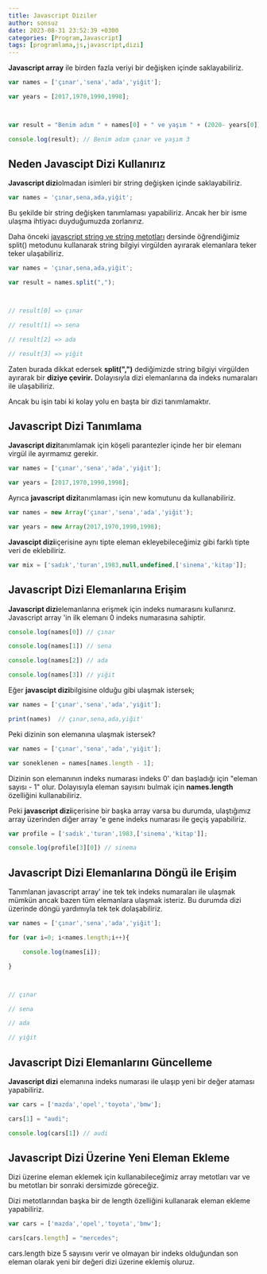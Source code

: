 ```yaml
---
title: Javascript Diziler
author: sonsuz
date: 2023-08-31 23:52:39 +0300
categories: [Program,Javascript]
tags: [programlama,js,javascript,dizi]
---
```







**Javascript array** ile birden fazla veriyi bir değişken içinde saklayabiliriz.

```js
var names = ['çınar','sena','ada','yiğit'];

var years = [2017,1970,1990,1998];



var result = "Benim adım " + names[0] + " ve yaşım " + (2020- years[0]);

console.log(result); // Benim adım çınar ve yaşım 3


```

## Neden Javascipt Dizi Kullanırız

**Javascript dizi**olmadan isimleri bir string değişken içinde saklayabiliriz.

```js
var names = 'çınar,sena,ada,yiğit';
```

Bu şekilde bir string değişken tanımlaması yapabiliriz. Ancak her bir isme ulaşma ihtiyacı duyduğumuzda zorlanırız.

Daha önceki [javascript string ve string metotları](https://sonsuzus.github.io/posts/js-string-metotlari/) dersinde öğrendiğimiz split() metodunu kullanarak string bilgiyi virgülden ayırarak elemanlara teker teker ulaşabiliriz.

```js
var names = 'çınar,sena,ada,yiğit';

var result = names.split(",");



// result[0] => çınar

// result[1] => sena

// result[2] => ada

// result[3] => yiğit
```

Zaten burada dikkat edersek **split(",")** dediğimizde string bilgiyi virgülden ayırarak bir **diziye çevirir.** Dolayısıyla dizi elemanlarına da indeks numaraları ile ulaşabiliriz.

Ancak bu işin tabi ki kolay yolu en başta bir dizi tanımlamaktır.

## Javascript Dizi Tanımlama

**Javascript dizi**tanımlamak için köşeli parantezler içinde her bir elemanı virgül ile ayırmamız gerekir.

```js
var names = ['çınar','sena','ada','yiğit'];

var years = [2017,1970,1990,1998];
```

Ayrıca **javascript dizi**tanımlaması için new komutunu da kullanabiliriz.

```js
var names = new Array('çınar','sena','ada','yiğit');

var years = new Array(2017,1970,1990,1998);
```

**Javascipt dizi**içerisine aynı tipte eleman ekleyebileceğimiz gibi farklı tipte veri de eklebiliriz.

```js
var mix = ['sadık','turan',1983,null,undefined,['sinema','kitap']];


```

## Javascript Dizi Elemanlarına Erişim

**Javascript dizi**elemanlarına erişmek için indeks numarasını kullanırız. Javascript array 'in ilk elemanı 0 indeks numarasına sahiptir.

```js
console.log(names[0]) // çınar

console.log(names[1]) // sena

console.log(names[2]) // ada

console.log(names[3]) // yiğit
```

Eğer **javascipt dizi**bilgisine olduğu gibi ulaşmak istersek;

```js
var names = ['çınar','sena','ada','yiğit'];

print(names)  // çınar,sena,ada,yiğit'
```

Peki dizinin son elemanına ulaşmak istersek?

```js
var names = ['çınar','sena','ada','yiğit'];

var soneklenen = names[names.length - 1];
```

Dizinin son elemanının indeks numarası indeks 0' dan başladığı için "eleman sayısı - 1" olur. Dolayısıyla eleman sayısını bulmak için **names.length** özelliğini kullanabiliriz.

Peki **javascript dizi**içerisine bir başka array varsa bu durumda, ulaştığımız array üzerinden diğer array 'e gene indeks numarası ile geçiş yapabiliriz.

```js
var profile = ['sadık','turan',1983,['sinema','kitap']];

console.log(profile[3][0]) // sinema
```

## Javascript Dizi Elemanlarına Döngü ile Erişim

Tanımlanan javascript array' ine tek tek indeks numaraları ile ulaşmak mümkün ancak bazen tüm elemanlara ulaşmak isteriz. Bu durumda dizi üzerinde döngü yardımıyla tek tek dolaşabiliriz.

```js
var names = ['çınar','sena','ada','yiğit'];

for (var i=0; i<names.length;i++){

    console.log(names[i]);

}



// çınar

// sena

// ada

// yiğit


```

## Javascript Dizi Elemanlarını Güncelleme

**Javascript dizi** elemanına indeks numarası ile ulaşıp yeni bir değer ataması yapabiliriz.

```js
var cars = ['mazda','opel','toyota','bmw'];

cars[1] = "audi";

console.log(cars[1]) // audi
```

## Javascript Dizi Üzerine Yeni Eleman Ekleme

Dizi üzerine eleman eklemek için kullanabileceğimiz array metotları var ve bu metotları bir sonraki dersimizde göreceğiz.

Dizi metotlarından başka bir de length özelliğini kullanarak eleman ekleme yapabiliriz.

```js
var cars = ['mazda','opel','toyota','bmw'];

cars[cars.length] = "mercedes";
```

cars.length bize 5 sayısını verir ve olmayan bir indeks olduğundan son eleman olarak yeni bir değeri dizi üzerine eklemiş oluruz.
